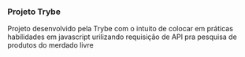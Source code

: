 ### Projeto Trybe

Projeto desenvolvido pela Trybe com o intuito de colocar em práticas habilidades em javascript urilizando requisição de API pra pesquisa de produtos do merdado livre

